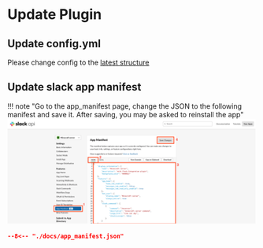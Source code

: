 # Update Plugin

## Update config.yml
Please change config to the [latest structure](../config/)

## Update slack app manifest
!!! note "Go to the app_manifest page, change the JSON to the following manifest and save it. After saving, you may be asked to reinstall the app"
    ![update_manifest](images/update_manifest.png)
```json title="App Manifest"
--8<-- "./docs/app_manifest.json"
```